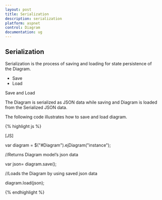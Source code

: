 ```yaml
---
layout: post
title: Serialization
description: serialization
platform: aspnet
control: Diagram
documentation: ug
---
```


## Serialization

Serialization is the process of saving and loading for state persistence of the Diagram.

* Save
* Load

Save and Load

The Diagram is serialized as JSON data while saving and Diagram is loaded from the Serialized JSON data.

The following code illustrates how to save and load diagram.

{% highlight js %}

[JS]



var diagram = $("#Diagram").ejDiagram("instance");


//Returns Diagram model’s json data

var json= diagram.save();



//Loads the Diagram by using saved json data 

diagram.load(json);



{% endhighlight %}



